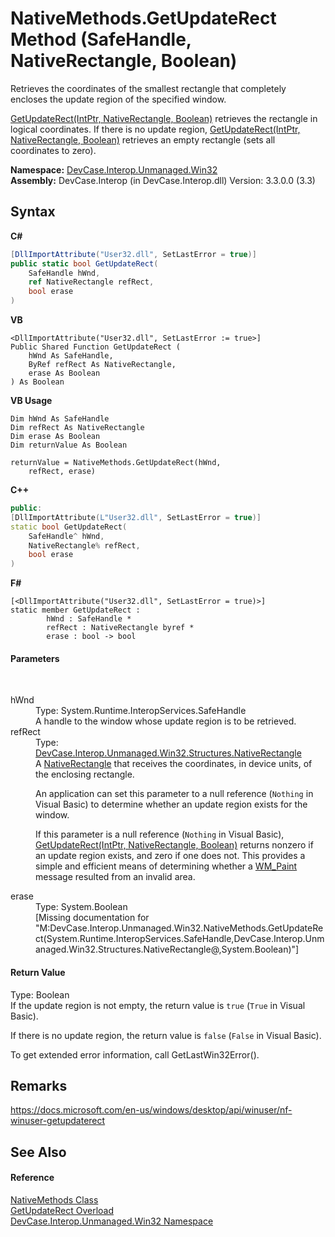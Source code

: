# NativeMethods.GetUpdateRect Method (SafeHandle, NativeRectangle, Boolean)
 

Retrieves the coordinates of the smallest rectangle that completely encloses the update region of the specified window. 

<a href="M_DevCase_Interop_Unmanaged_Win32_NativeMethods_GetUpdateRect">GetUpdateRect(IntPtr, NativeRectangle, Boolean)</a> retrieves the rectangle in logical coordinates. If there is no update region, <a href="M_DevCase_Interop_Unmanaged_Win32_NativeMethods_GetUpdateRect">GetUpdateRect(IntPtr, NativeRectangle, Boolean)</a> retrieves an empty rectangle (sets all coordinates to zero).

**Namespace:**&nbsp;<a href="N_DevCase_Interop_Unmanaged_Win32">DevCase.Interop.Unmanaged.Win32</a><br />**Assembly:**&nbsp;DevCase.Interop (in DevCase.Interop.dll) Version: 3.3.0.0 (3.3)

## Syntax

**C#**<br />
``` C#
[DllImportAttribute("User32.dll", SetLastError = true)]
public static bool GetUpdateRect(
	SafeHandle hWnd,
	ref NativeRectangle refRect,
	bool erase
)
```

**VB**<br />
``` VB
<DllImportAttribute("User32.dll", SetLastError := true>]
Public Shared Function GetUpdateRect ( 
	hWnd As SafeHandle,
	ByRef refRect As NativeRectangle,
	erase As Boolean
) As Boolean
```

**VB Usage**<br />
``` VB Usage
Dim hWnd As SafeHandle
Dim refRect As NativeRectangle
Dim erase As Boolean
Dim returnValue As Boolean

returnValue = NativeMethods.GetUpdateRect(hWnd, 
	refRect, erase)
```

**C++**<br />
``` C++
public:
[DllImportAttribute(L"User32.dll", SetLastError = true)]
static bool GetUpdateRect(
	SafeHandle^ hWnd, 
	NativeRectangle% refRect, 
	bool erase
)
```

**F#**<br />
``` F#
[<DllImportAttribute("User32.dll", SetLastError = true)>]
static member GetUpdateRect : 
        hWnd : SafeHandle * 
        refRect : NativeRectangle byref * 
        erase : bool -> bool 

```


#### Parameters
&nbsp;<dl><dt>hWnd</dt><dd>Type: System.Runtime.InteropServices.SafeHandle<br />A handle to the window whose update region is to be retrieved.</dd><dt>refRect</dt><dd>Type: <a href="T_DevCase_Interop_Unmanaged_Win32_Structures_NativeRectangle">DevCase.Interop.Unmanaged.Win32.Structures.NativeRectangle</a><br />A <a href="T_DevCase_Interop_Unmanaged_Win32_Structures_NativeRectangle">NativeRectangle</a> that receives the coordinates, in device units, of the enclosing rectangle. 

 An application can set this parameter to a null reference (`Nothing` in Visual Basic) to determine whether an update region exists for the window. 

 If this parameter is a null reference (`Nothing` in Visual Basic), <a href="M_DevCase_Interop_Unmanaged_Win32_NativeMethods_GetUpdateRect">GetUpdateRect(IntPtr, NativeRectangle, Boolean)</a> returns nonzero if an update region exists, and zero if one does not. This provides a simple and efficient means of determining whether a <a href="T_DevCase_Interop_Unmanaged_Win32_Enums_WindowMessages">WM_Paint</a> message resulted from an invalid area.</dd><dt>erase</dt><dd>Type: System.Boolean<br />\[Missing <param name="erase"/> documentation for "M:DevCase.Interop.Unmanaged.Win32.NativeMethods.GetUpdateRect(System.Runtime.InteropServices.SafeHandle,DevCase.Interop.Unmanaged.Win32.Structures.NativeRectangle@,System.Boolean)"\]</dd></dl>

#### Return Value
Type: Boolean<br />If the update region is not empty, the return value is `true` (`True` in Visual Basic). 

 If there is no update region, the return value is `false` (`False` in Visual Basic). 

 To get extended error information, call GetLastWin32Error().

## Remarks
<a href="https://docs.microsoft.com/en-us/windows/desktop/api/winuser/nf-winuser-getupdaterect" target="_blank">https://docs.microsoft.com/en-us/windows/desktop/api/winuser/nf-winuser-getupdaterect</a>

## See Also


#### Reference
<a href="T_DevCase_Interop_Unmanaged_Win32_NativeMethods">NativeMethods Class</a><br /><a href="Overload_DevCase_Interop_Unmanaged_Win32_NativeMethods_GetUpdateRect">GetUpdateRect Overload</a><br /><a href="N_DevCase_Interop_Unmanaged_Win32">DevCase.Interop.Unmanaged.Win32 Namespace</a><br />